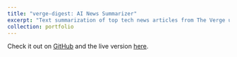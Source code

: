 ```yaml
---
title: "verge-digest: AI News Summarizer"
excerpt: "Text summarization of top tech news articles from The Verge using Google Gemini 1.5 Pro.<br/><img src='/images/demo.gif'>"
collection: portfolio
---
```


Check it out on [GitHub](https://github.com/jaideep156/TheVerge-Summarizer) and the live version [here](https://verge-digest.streamlit.app/).
